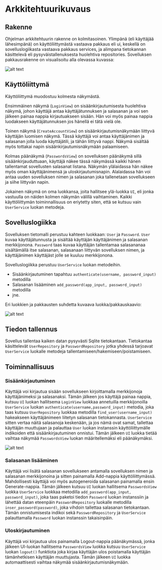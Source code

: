 # Arkkitehtuurikuvaus

## Rakenne

Ohjelman arkkitehtuurin rakenne on kolmitasoinen. Ylimpänä (eli käyttäjää lähesimpänä) on käyttöliittymästä vastaava pakkaus eli ui, keskellä on sovelluslogiikasta vastaava pakkaus services, ja alimpana tietokannan käsittelevä eli pysyväistallenuksesta huolehtiva repositories. Sovelluksen pakkausrakenne on visualisoitu alla olevassa kuvassa:

![alt text](https://github.com/oskari83/ot-harjoitustyo/blob/master/pwmanager-app/pictures/rakenne.png?raw=true)

## Käyttöliittymä

Käyttöliittymä muodostuu kolmesta näkymästä. 

Ensimmäinen näkymä (`LoginView`) on sisäänkirjautumisesta huolehtiva näkymä, johon käyttäjä antaa käyttäjätunnuksen ja salasanan ja voi sen jälkeen painaa nappia kirjautuakseen sisään. Hän voi myös painaa nappia luodakseen käyttäjätunnuksen jos hänellä ei tätä vielä ole.

Toinen näkymä (`CreateAccountView`) on sisäänkirjautumisnäkymään liittyvä käyttäjän luomisen näkymä. Tässä käyttäjä voi antaa käyttäjänimen ja salasanan jolla luoda käyttäjätili, ja tähän liittyvä nappi. Näkymä sisältää myös tottakai napin sisäänkirjautumisnäkymään palaamiseen.

Kolmas päänäkymä (`PasswordsView`) on sovelluksen päänäkymä sillä sisäänkirjauduttuaan, käyttäjä näkee tässä näkymässä kaikki hänen tallentamat sovellusten salasanat listana. Näkymän ylälaidassa hän näkee myös oman käyttäjänimensä ja uloskirjautumisnapin. Alalaidassa hän voi antaa uuden sovelluksen nimen ja salasanan joka tallenetaan sovellukseen ja siihe liittyvän napin. 

Jokainen näkymä on oma luokkansa, joita hallitsee ylä-luokka `UI`, eli jonka vastuulla on näiden kolmen näkymän välillä vaihtaminen. Kaikki käyttöliittymän toiminnallisuus on eriytetty siten, että se kutsuu vain `UserService` luokan metodeja. 

## Sovelluslogiikka

Sovelluksen tietomalli perustuu kahteen luokkaan: `User` ja `Password`. `User` kuvaa käyttäjätunnusta ja sisältää käyttäjän käyttäjänimen ja salasanan merkkijonona. `Password` taas kuvaa käyttäjän tallentamaa salasananaa sisältämällä itse salasanan, salasanaan liittyvän sovelluksen nimen, ja käyttäjänimen käyttäjäst jolle se kuuluu merkkijonona.

Sovelluslogiikka perustuu `UserService` luokan metodeihin.
- Sisäänkirjautuminen tapahtuu `authenticate(username, password_input)` metodilla
- Salasanan lisääminen `add_password(app_input, password_input)` metodilla
- jne.

Eri luokkien ja pakkausten suhdetta kuvaava luokka/pakkauskaavio:

![alt text](https://github.com/oskari83/ot-harjoitustyo/blob/master/pwmanager-app/pictures/new_architecture.png?raw=true)

## Tiedon tallennus

Sovellus tallentaa kaiken datan pysyvästi Sqlite tietokantaan. Tietokantaa käsittelevät `UserRepository` ja `PasswordRepository` jotka yhdessä tarjoavat `UserService` luokalle metodeja tallentamiseen/hakemiseen/poistamiseen.

## Toiminnallisuus

### Sisäänkirjautuminen

Käyttäjä voi kirjautua sisään sovellukseen kirjoittamalla merkkijonoja käyttäjänimeksi ja salasanaksi. Tämän jälkeen jos käyttäjä painaa nappia, kutsuu `UI` luokan hallitsema `LoginView` luokkaa annetuilla merkkijonoilla `UserService` luokan `authenticate(username,password_input)` metodia, joka taas kutsuu `UserRepository` luokkaa metodilla `find_user(username_input)` hakeakseen käyttäjänimeen liitetyn salasanan tietokannasta. `UserService` sitten vertaa näitä salasanoja keskenään, ja jos nämä ovat samat, tallettaa käyttäjän muuttujaan ja palauttaa `User` luokan instanssin käyttöliittymälle indikoiden että sisäänkirjautuminen onnistui. Tämän jälkeen `UI` luokka tietää vaihtaa näkymää `PasswordsView` luokan määritellemäksi eli päänäkymäksi. 

![alt text](https://github.com/oskari83/ot-harjoitustyo/blob/master/pwmanager-app/pictures/login_sequence.png?raw=true)

### Salasanan lisääminen

Käyttäjä voi lisätä salasanan sovellukseen antamalla sovelluksen nimen ja salasanan merkkijonoina ja sitten painamalla Add-nappia käyttöliittymässä. Mahdollisesti käyttäjä voi myös autogeneroida salasanan painamalla ensin Generate-nappia. Tämän jälkeen kutsuu `UI` luokan hallitsema `PasswordsView` luokka `UserService` luokkaa metodilla `add_password(app_input, password_input)`, joka taas paketoi tiedon `Password` luokan instanssiin ja lähettää datan eteenpäin `PasswordRepository` luokalle metodilla `inser_password(password)`, joka vihdoin tallettaa salasanan tietokantaan. Tämän onnistumisesta indikoi sekä `PasswordRepository` ja `UserService` palauttamalla `Password` luokan instanssin takaisinpäin. 

### Uloskirjautuminen

Käyttäjä voi kirjautua ulos painamalla Logout-nappia päänäkymässä, jonka jälkeen UI-luokan hallitsema `PasswordsView` luokka kutsuu `UserService` luokan `logout()` funktiota joka kirjaa käyttäjän ulos poistamalla käyttäjän tämänhetkisen käyttäjän muuttujasta. Tämän jälkeen `UI` luokka automaattisesti vaihtaa näkymää sisäänkirjautumisnäkymään. 